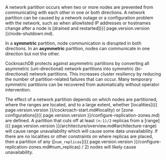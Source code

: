 A network partition occurs when two or more nodes are prevented from communicating with each other in one or both directions. A network partition can be caused by a network outage or a configuration problem with the network, such as when allowlisted IP addresses or hostnames change after a node is [drained and restarted]({{ page.version.version }}/node-shutdown.md).

In a **symmetric** partition, node communication is disrupted in both directions. In an **asymmetric** partition, nodes can communicate in one direction but not the other.

CockroachDB protects against asymmetric partitions by converting all asymmetric (uni-directional) network partitions into symmetric (bi-directional) network partitions. This increases cluster resiliency by reducing the number of partition-related failures that can occur.  Many temporary symmetric partitions can be recovered from automatically without operator intervention.

The effect of a network partition depends on which nodes are partitioned, where the ranges are located, and to a large extent, whether [localities]({{ page.version.version }}/cockroach-start.md#locality) or [zone configurations]({{ page.version.version }}/configure-replication-zones.md) are defined. A partition that cuts off at least `(n-1)/2` replicas from a [range]({{ page.version.version }}/architecture/overview.md#architecture-range) will cause range unavailability which will cause some data unavailability. If there are no localities or other constraints on where replicas are placed, then a partition of any ([`num_replicas`]({{ page.version.version }}/configure-replication-zones.md#num_replicas) / 2) nodes will likely cause unavailability.
